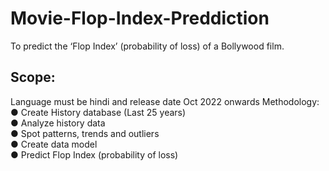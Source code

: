 # Movie-Flop-Index-Preddiction
To predict the ‘Flop Index’ (probability of loss) of a Bollywood film.
## Scope:
Language must be hindi and release date Oct 2022 onwards
Methodology:<br>
● Create History database (Last 25 years) <br>
● Analyze history data<br>
● Spot patterns, trends and outliers<br>
● Create data model<br>
● Predict Flop Index (probability of loss)<br>
